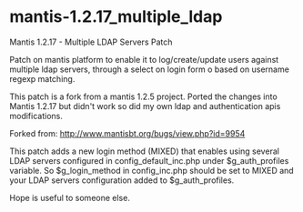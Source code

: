 mantis-1.2.17_multiple_ldap
===========================

Mantis 1.2.17 - Multiple LDAP Servers Patch


Patch on mantis platform to enable it to log/create/update users against multiple ldap servers, through a select on login form o based on username regexp matching. 

This patch is a fork from a mantis 1.2.5 project. Ported the changes into Mantis 1.2.17 but didn't work so did my own ldap and authentication apis modifications. 

Forked from: http://www.mantisbt.org/bugs/view.php?id=9954


This patch adds a new login method (MIXED) that enables using several LDAP servers configured in config_default_inc.php under $g_auth_profiles variable. So $g_login_method in config_inc.php should be set to MIXED and your LDAP servers configuration added to $g_auth_profiles. 

Hope is useful to someone else. 
